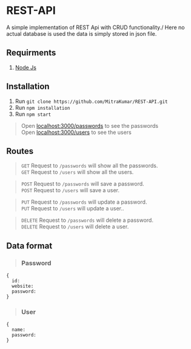 # REST-API
A simple implementation of REST Api with CRUD functionality./
Here no actual database is used the data is simply stored in json file.

## Requirments
1) [Node Js](https://nodejs.org/en/)

## Installation
1) Run `git clone https://github.com/MitraKumar/REST-API.git`
2) Run `npm installation`
3) Run `npm start`

> Open [localhost:3000/passwords](https://localhost:3000/passwords) to see the passwords\
> Open [localhost:3000/users](https://localhost:3000/passwords) to see the users

## Routes

> `GET` Request to `/passwords` will show all the passwords.\
> `GET` Request to `/users` will show all the users.

> `POST` Request to `/passwords` will save a password.\
> `POST` Request to `/users` will save a user.

> `PUT` Request to `/passwords` will update a password.\
> `PUT` Request to `/users` will update a user..

> `DELETE` Request to `/passwords` will delete a password.\
> `DELETE` Request to `/users` will delete a user.

## Data format

> ### Password
```
{
  id: 
  website:
  password:
}
```

> ### User
```
{
  name:
  password:
}
```
